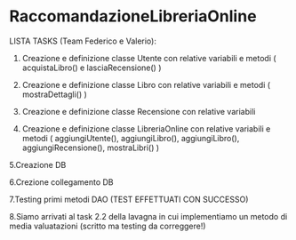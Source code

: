 # RaccomandazioneLibreriaOnline
 
LISTA TASKS (Team Federico e Valerio):

1. Creazione e definizione classe Utente con relative variabili e metodi ( acquistaLibro() e lasciaRecensione() )

2. Creazione e definizione classe Libro con relative variabili e metodi ( mostraDettagli() )

3. Creazione e definizione classe Recensione con relative variabili

4. Creazione e definizione classe LibreriaOnline con relative variabili e metodi ( aggiungiUtente(), aggiungiLibro(), aggiungiLibro(), aggiungiRecensione(), mostraLibri() )

5.Creazione DB

6.Crezione collegamento DB

7.Testing primi metodi DAO (TEST EFFETTUATI CON SUCCESSO)

8.Siamo arrivati al task 2.2 della lavagna in cui implementiamo un metodo di media valuatazioni (scritto ma testing da correggere!)
